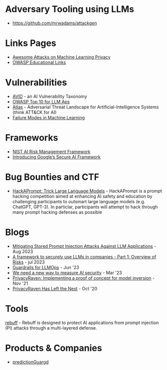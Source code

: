 # Adversary Tooling using LLMs
- https://github.com/mrwadams/attackgen

# Links Pages
- [Awesome Attacks on Machine Learning Privacy](https://github.com/stratosphereips/awesome-ml-privacy-attacks)
- [OWASP Educational Links](https://owasp.org/www-project-top-10-for-large-language-model-applications/resources/)

# Vulnerabilities
- [AVID](https://avidml.org/database/) - an AI Vulnerability Taxonomy
- [OWASP Top 10 for LLM Aps](https://owasp.org/www-project-top-10-for-large-language-model-applications/)
- [Atlas](https://atlas.mitre.org/) - Adversarial Threat Landscape for Artificial-Intelligence Systems (think ATT&CK for AI)
- [Failure Modes in Machine Learning](https://learn.microsoft.com/en-us/security/engineering/failure-modes-in-machine-learning)

# Frameworks
- [NIST AI Risk Management Framework](https://nist.gov/itl/ai-risk-management-framework)
- [Introducing Google’s Secure AI Framework](https://blog.google/technology/safety-security/introducing-googles-secure-ai-framework/)

# Bug Bounties and CTF
- [HackAPrompt: Trick Large Language Models](https://www.aicrowd.com/challenges/hackaprompt-2023) - HackAPrompt is a prompt hacking competition aimed at enhancing AI safety and education by challenging participants to outsmart large language models (e.g. ChatGPT, GPT-3). In particlar, participants will attempt to hack through many prompt hacking defenses as possible

# Blogs
- [Mitigating Stored Prompt Injection Attacks Against LLM Applications](https://developer.nvidia.com/blog/mitigating-stored-prompt-injection-attacks-against-llm-applications/) - Aug 2023
- [A framework to securely use LLMs in companies - Part 1: Overview of Risks](https://boringappsec.substack.com/p/edition-21-a-framework-to-securely) - jul 2023
- [Guardrails for LLMOps](https://ksankar.medium.com/part-2-chatgpt-threat-vectors-guardrails-for-llmops-dbca8e0e68d4) - Jun '23
- [We need a new way to measure AI security](https://blog.trailofbits.com/2023/03/14/ai-security-safety-audit-assurance-heidy-khlaaf-odd/) - Mar '23
- [PrivacyRaven: Implementing a proof of concept for model inversion](https://blog.trailofbits.com/2021/11/09/privacyraven-implementing-a-proof-of-concept-for-model-inversion/) - Nov '21
- [PrivacyRaven Has Left the Nest](https://blog.trailofbits.com/2020/10/08/privacyraven-has-left-the-nest/) - Oct '20
# Tools
[rebuff](https://github.com/woop/rebuff) - Rebuff is designed to protect AI applications from prompt injection (PI) attacks through a multi-layered defense.

# Products & Companies
- [predictionGuargd](https://www.predictionguard.com)
